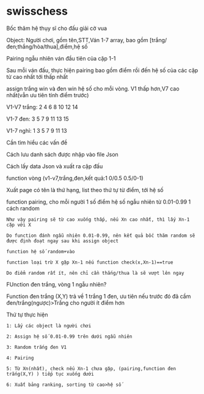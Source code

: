 # swisschess
Bốc thăm hệ thụy sĩ cho đấu giải cờ vua

Object: Người chơi, gồm tên,STT,Ván 1-7 array, bao gồm [trắng/đen;thắng/hòa/thua],điểm,hệ số

Pairing ngẫu nhiên ván đầu tiên của cặp 1-1

Sau mỗi ván đấu, thực hiện pairing bao gồm điểm rồi đến hệ số của các cặp từ cao nhất tới thấp nhất

assign trắng win và đen win hệ số cho mỗi vòng. V1 thấp hơn,V7 cao nhất(vẫn ưu tiên tính điểm trước)

   V1-V7 trắng: 2 4 6 8 10 12 14
  
   V1-7 đen: 3 5 7 9 11 13 15
  
   V1-7 nghỉ: 1 3 5 7 9 11 13
  
Cần tìm hiểu các vấn đề

  Cách lưu danh sách được nhập vào file Json
  
  Cách lấy data Json và xuất ra cặp đấu
  
  function vòng (v1-v7,trắng,đen,kết quả:1 0/0.5 0.5/0-1)
  
  Xuất page có tên là thứ hạng, list theo thứ tự từ điểm, tới hệ số
  
  function pairing, cho mỗi người 1 số điểm hệ số ngẫu nhiên từ 0.01-0.99 1 cách random
  
    Như vậy pairing sẽ từ cao xuống thấp, nếu Xn cao nhất, thì lấy Xn-1 cặp với X
    
    Do function đánh ngẫu nhiên 0.01-0.99, nên kết quả bốc thăm random sẽ được định đoạt ngay sau khi assign object
    
    function hệ số random+vào
    
    function loại trừ X gặp Xn-1 nếu function check(x,Xn-1)==true
    
    Do điểm random rất ít, nên chỉ cần thắng/thua là sẽ vượt lên ngay
    
FUnction đen trắng, vòng 1 ngẫu nhiên? 

  Function đen trắng (X,Y) trả về 1 trắng 1 đen, ưu tiên nếu trước đó đã cầm đen/trắng(ngược)>Trắng cho người ít điểm hơn
  
Thứ tự thực hiện 

    1: Lấy các object là người chơi
  
    2: Assign hệ số 0.01-0.99 trên dưới ngẫu nhiên
  
    3: Random trắng đen V1
  
    4: Pairing 
  
    5: Từ Xn(nhất), check nếu Xn-1 chưa gặp, (pairing,function đen trắng(X,Y) ) tiếp tục xuống dưới
  
    6: Xuất bảng ranking, sorting từ cao>hệ số
  
  
